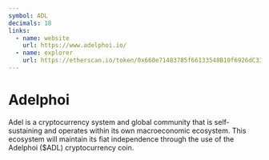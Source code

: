 ```yaml
---
symbol: ADL
decimals: 18
links:
  - name: website
    url: https://www.adelphoi.io/
  - name: explorer
    url: https://etherscan.io/token/0x660e71483785f66133548B10f6926dC332b06e61
---
```


# Adelphoi

Adel is a cryptocurrency system and global community that is self-sustaining and operates within its own macroeconomic ecosystem. This ecosystem will maintain its fiat independence through the use of the Adelphoi ($ADL) cryptocurrency coin.
